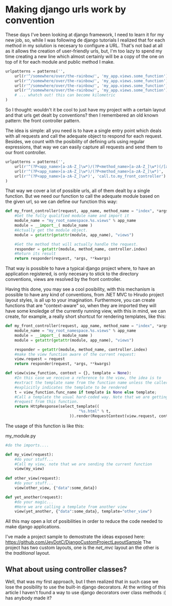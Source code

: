 Making django urls work by convention
=====================================

These days I've been looking at django framework, I need to learn it
for my new job, so, while I was following de django tutorials I realized
that for each method in my solution is necesary to configure a URL. That's
not bad at all as it allows the creation of user-friendly urls, but, I'm too
lazy to spend my time creating a new line which almost certainly will be a copy
of the one on top of it for each module and public method I make. 

``` python
urlpatterns = patterns('',
	url(r'^/somewhere/over/the-rainbow/', 'my_app.views.some_function')
	url(r'^/somewhere/over/the-rainbow/', 'my_app.views.some_function')
	url(r'^/somewhere/over/the-rainbow/', 'my_app.views.some_function')
	url(r'^/somewhere/over/the-rainbow/', 'my_app.views.some_function')
	# ... whatch out! this can become kilometric
)
```

So I thought: wouldn't it be cool to just have my project with a certain layout
and that urls get dealt by conventions? then I remembered an old known pattern:
the front controller pattern.

The idea is simple: all you need is to have a single entry point which deals with all
requests and call the adequate object to respond for each request. Besides, we count
with the posibility of defining urls using regular expressions, that way we can easily
capture all requests and send them to our front controller.

``` python
urlpatterns = patterns('',
	url(r'^(?P<app_name>[a-zA-Z_]\w*)/(?P<method_name>[a-zA-Z_]\w*)(/[a-zA-Z_0-9]\w*)', 'call.to.my_front_controller')
	url(r'^(?P<app_name>[a-zA-Z_]\w*)/(?P<method_name>[a-zA-Z_]\w*)', 'call.to.my_front_controller')
	url(r'^(?P<app_name>[a-zA-Z_]\w*)', 'call.to.my_front_controller')
)
```

That way we cover a lot of possible urls, all of them dealt by a single function. But we need our function
to call the adequate module based on the given url, so we can define our function this way:

``` python
def my_front_controller(request, app_name, method_name = "index", *args, **kwargs):
	#Get the fully qualified module name and import it
	module_name = "my_root_namespace.%s.views" % app_name
	module = __import__( module_name )
	#Actually get the module object.
	module = getattr(getattr(module, app_name), "views")

	#Get the method that will actually handle the request.
	responder = getattr(module, method_name, controller.index)
	#Return its result
	return responder(request, *args, **kwargs)
```

That way is possible to have a typical django project where, to have an application registered, is only 
necesary to stick to the directory conventions, views are resolved by the front controller.

Having this done, you may see a cool posibility, with this mechanism is possible to have any kind of 
conventions, from .NET MVC to Hirudo project layout styles, is all up to your imagination. Furthermore,
you can create functions that are "context-aware" so, when they are imported they will have some knoledge
of the currently running view, with this in mind, we can create, for example, a really short shortcut for
rendering templates, like this:

``` python
def my_front_controller(request, app_name, method_name = "index", *args, **kwargs):
	module_name = "my_root_namespace.%s.views" % app_name
	module = __import__( module_name )
	module = getattr(getattr(module, app_name), "views")

	responder = getattr(module, method_name, controller.index)
	#make the view function aware of the current request:
	view.request = request
	return responder(request, *args, **kwargs)

def view(view_function, context = {}, template = None):
	#In this case we receive a reference to the view, the idea is to
	#extract the template name from the function name unless the caller
	#explicitly indicates the template to be rendered
    t = view_function.func_name if template is None else template;
	#Call a template the usual hard-coded way. Note that we are getting the
	#request from this function.
    return HttpResponse(select_template((
                                "%s.html" % t,
                            )).render(RequestContext(view.request, context)))
```

The usage of this function is like this:

my_module.py

``` python
#do the imports....

def my_view(request):
	#do your stuff...
	#Call my view, note that we are sending the current function
	view(my_view)
	
def other_view(request):
	#do your stuff...
	view(other_view, {"data":some_data})

def yet_another(request):
	#do your magic...
	#Here we are calling a template from another view
	view(yet_another, {"data":some_data}, template="other_view")
```

All this may open a lot of posibilities in order to reduce the code needed
to make django applications. 

I've made a project sample to demostrate the ideas exposed here: https://github.com/JeyDotC/DjangoCustomProjectLayoutSample 
The project has two custom layouts, one is the *net_mvc* layout an the other is the *traditional*
layout.

## What about using controller classes?

Well, that was my first approach, but I then realized that
in such case we lose the posibility to use the built-in django
decorators. At the writing of this article I haven't found a way to
use django decorators over class methods :( has anybody made it?
